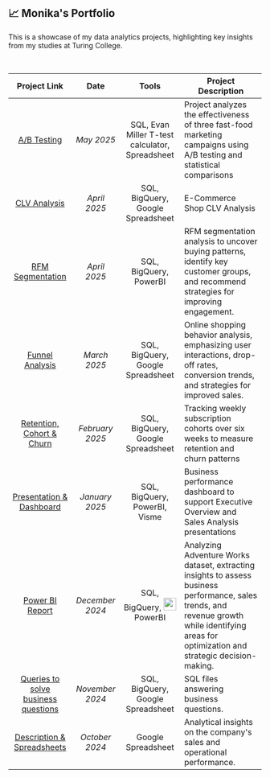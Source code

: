 ## 📈 Monika's Portfolio

This is a showcase of my data analytics projects, highlighting key insights from my studies at Turing College.

</br>

| Project Link | Date | Tools | Project Description |
| :-------: | :-----: | :-----: | ----- |
| [A/B Testing](https://github.com/monikase/Data-Analytics-Projects/tree/566f15db7b4f46604da88f260a6e4e56348dabdf/_10-AB%20Testing) | *May 2025* | SQL, Evan Miller T-test calculator, Spreadsheet | Project analyzes the effectiveness of three fast-food marketing campaigns using A/B testing and statistical comparisons | 
| [CLV Analysis](https://github.com/monikase/Data-Analytics-Projects/tree/a719671e5eeb623d71f52cc9e7c76c83ff55c8ac/9-Customer%20Life%20Time%20Value%20(CLV)) | *April 2025* | SQL, BigQuery, Google Spreadsheet | E-Commerce Shop CLV Analysis |
| [RFM Segmentation](https://github.com/monikase/Data-Analytics-Projects/tree/a719671e5eeb623d71f52cc9e7c76c83ff55c8ac/8-RFM%20Segments) | *April 2025* | SQL, BigQuery, PowerBI | RFM segmentation analysis to uncover buying patterns, identify key customer groups, and recommend strategies for improving engagement. |
| [Funnel Analysis](https://github.com/monikase/Data-Analytics-Projects/tree/a719671e5eeb623d71f52cc9e7c76c83ff55c8ac/7-Funnel%20Analysis) | *March 2025* | SQL, BigQuery, Google Spreadsheet | Online shopping behavior analysis, emphasizing user interactions, drop-off rates, conversion trends, and strategies for improved sales. |
| [Retention, Cohort & Churn](https://github.com/monikase/Data-Analytics-Projects/tree/a719671e5eeb623d71f52cc9e7c76c83ff55c8ac/6-Retention%2C%20Cohorts%20%26%20Churn) | *February 2025* | SQL, BigQuery, Google Spreadsheet | Tracking weekly subscription cohorts over six weeks to measure retention and churn patterns |
| [Presentation & Dashboard](https://github.com/monikase/Data-Analytics-Projects/tree/a719671e5eeb623d71f52cc9e7c76c83ff55c8ac/5-Soft%20Skills%20PowerBI) | *January 2025* | SQL, BigQuery, PowerBI, Visme | Business performance dashboard to support Executive Overview and Sales Analysis presentations |
| [Power BI Report](https://github.com/monikase/Data-Analytics-Projects/tree/a719671e5eeb623d71f52cc9e7c76c83ff55c8ac/4-Visualizing%20Data%20Using%20Power%20BI) | *December 2024* | SQL, BigQuery, <a href="PNG/Desktop.png"><img src="PNG/Desktop.png" height="25"/></a> PowerBI | Analyzing Adventure Works dataset, extracting insights to assess business performance, sales trends, and revenue growth while identifying areas for optimization and strategic decision-making. |
| [Queries to solve business questions](https://github.com/monikase/Data-Analytics-Projects/tree/566f15db7b4f46604da88f260a6e4e56348dabdf/2-Basic%20SQL) | *November 2024* | SQL, BigQuery, Google Spreadsheet | SQL files answering business questions. |
| [Description & Spreadsheets](https://github.com/monikase/Data-Analytics-Projects/tree/e1de707ab341d2532d35182463ee0960f00a1f7b/1-Utilizing%20Spreadsheets%20for%20Data%20Analytics) | *October 2024* | Google Spreadsheet | Analytical insights on the company's sales and operational performance. |
